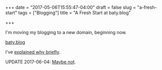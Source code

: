 +++
date = "2017-05-06T15:55:47-04:00"
draft = false
slug = "a-fresh-start"
tags = ["Blogging"]
title = "A Fresh Start at baty.blog"

+++

I'm moving my blogging to a new domain, beginning now.

[baty.blog](https://baty.blog)

I've [explained why briefly](https://baty.blog/2017/moving-on-from-baty-net-or-not/).

UPDATE 2017-06-04: [Maybe not](/2017/i-had-emacs-open-and-it-just-happened/).
